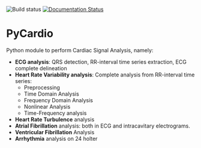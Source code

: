 ![Build status](https://travis-ci.com/javierfm27/PyCardio.svg?branch=master)
[![Documentation Status](https://readthedocs.org/projects/pycardio/badge/?version=latest)](https://pycardio.readthedocs.io/en/latest/?badge=latest)
# PyCardio
Python module to perform Cardiac Signal Analysis, namely:
  * **ECG analysis**: QRS detection, RR-interval time series extraction, ECG complete delineation
  * **Heart Rate Variability analysis**: Complete analysis from RR-interval time series:
    * Preprocessing
    * Time Domain Analysis
    * Frequency Domain Analysis
    * Nonlinear Analysis
    * Time-Frequency analysis
  * **Heart Rate Turbulence** analysis
  * **Atrial Fibrillation** analysis: both in ECG and intracavitary electrograms.
  * **Ventricular Fibrillation** Analysis
  * **Arrhythmia** analysis on 24 holter
